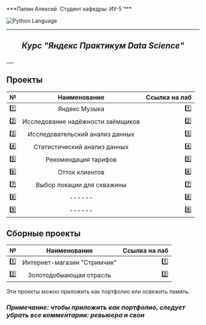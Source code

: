 <p> ***Папин Алексей `Студент кафедры: ИУ-5`*** </p>
<img src="https://img.shields.io/badge/language-Python-blue.svg" alt="Python Language">

___
<h2 align="center"><i>Курс "Яндекс Практикум Data Science"</i></h2>
___

## **Проекты**
| №       |                        Наименование                         |                                                                                                        Ссылка на лаб |
|---------|:-----------------------------------------------------------:|---------------------------------------------------------------------------------------------------------------------:|
| :one:   |                        Яндекс Музыка                        |                                  [:one:](https://github.com/RedAlexDad/yandex_practicum/tree/project_1_yandex_music) |
| :two:   |              Исследование надёжности заёмщиков              | [:two:](https://github.com/RedAlexDad/yandex_practicum/tree/project_2_investigation_of_the_reliability_of_borrowers) |
| :three: |               Исследовательский анализ данных               |                     [:three:	](https://github.com/RedAlexDad/yandex_practicum/tree/project_3_research_data_analysis) |
| :four:  |                Статистический анализ данных                 |                    [:four:](https://github.com/RedAlexDad/yandex_practicum/tree/project_4_statistical_data_analysis) |
| :five:  |                    Рекомендация тарифов                     |                    [:five:](https://github.com/RedAlexDad/yandex_practicum/tree/project_5_recommendation_of_tariffs) |
| :six:   |                       Отток клиентов                        |                              [:six:](https://github.com/RedAlexDad/yandex_practicum/tree/project_6_customer_outflow) |
| :seven:  |                 Выбор локации для скважины                  |          [:seven:](https://github.com/RedAlexDad/yandex_practicum/tree/project_7_choosing_the_location_for_the_well) |
| :eight:   | ------ |                                                                                                         [:eight:](https://github.com/RedAlexDad/yandex_practicum/tree/main) |
| :nine: |                           ------                            |                                                           [:nine:](https://github.com/RedAlexDad/yandex_practicum/tree/main) |

## **Сборные проекты**
| №       |                                    Наименование                                     |                                                 Ссылка на лаб |
|---------|:-----------------------------------------------------------------------------------:|--------------------------------------------------------------:|
| :one:   |                         Интернет-магазин "Стримчик"                        |      [:one:](https://github.com/RedAlexDad/yandex_practicum/tree/prefabricated_project_1) |
| :two:   |                  Золотодобыающая отрасль                 |      [:two:](https://github.com/RedAlexDad/yandex_practicum/tree/prefabricated_project_2_gold_mining_industry) |
 Эти проекты можно приложить как портфолио или освежить память.
### _**Примечание: чтобы приложить как портфолио, следует убрать все комментарии: ревьюера и свои**_

